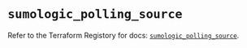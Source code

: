 # `sumologic_polling_source`

Refer to the Terraform Registory for docs: [`sumologic_polling_source`](https://www.terraform.io/docs/providers/sumologic/r/polling_source).
